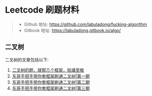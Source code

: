 # Leetcode 刷题材料

> * Github 地址: https://github.com/labuladong/fucking-algorithm
> * Gitbook 地址: https://labuladong.gitbook.io/algo/

## 二叉树

二叉树的文章包括以下:
1. [二叉树的题，就那几个框架，枯燥至极](https://mp.weixin.qq.com/s?__biz=MzAxODQxMDM0Mw==&mid=2247485871&idx=1&sn=bcb24ea8927995b585629a8b9caeed01&chksm=9bd7f7a7aca07eb1b4c330382a4e0b916ef5a82ca48db28908ab16563e28a376b5ca6805bec2&scene=21#wechat_redirect)
2. [东哥手把手带你套框架刷通二叉树|第一期](https://mp.weixin.qq.com/s?__biz=MzAxODQxMDM0Mw==&mid=2247487126&idx=1&sn=4de13e66397bc35970963c5a1330ce18&chksm=9bd7f09eaca0798853c41fba05ad5fa958b31054eba18b69c785ae92f4bd8e4cc7a2179d7838&scene=21#wechat_redirect)
3. [东哥手把手带你套框架刷通二叉树|第二期](https://mp.weixin.qq.com/s/OlpaDhPDTJlQ5MJ8tsARlA)
4. [东哥手把手带你套框架刷通二叉树|第三期](https://mp.weixin.qq.com/s/LJbpo49qppIeRs-FbgjsSQ)

